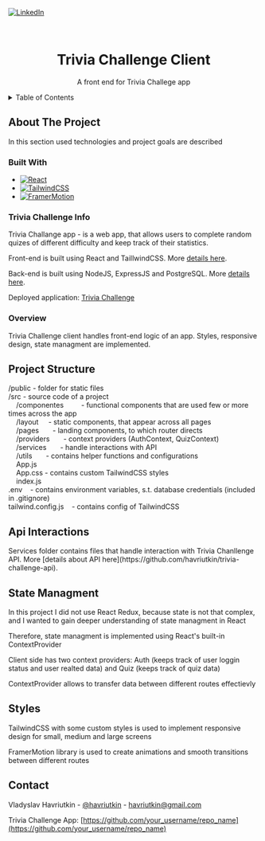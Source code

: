 <!-- PROJECT SHIELDS -->
[![LinkedIn][linkedin-shield]][linkedin-url]


<!-- PROJECT LOGO -->
<br />
<div align="center">
  <h1 align="center">Trivia Challenge Client</h1>
  <p align="center">
    A front end for Trivia Challege app
  </p>
</div>


<!-- TABLE OF CONTENTS -->
<details>
  <summary>Table of Contents</summary>
  <ol>
    <li>
      <a href="#about-the-project">About The Project</a>
      <ul>
        <li><a href="#built-with">Built With</a></li>
        <li><a href="#trivia-challnege-info">About Trivia Challenge App</a></li>
        <li><a href="#overview">Short Overview</a></li>
      </ul>
    </li>
    <li> <a href="#project-structure">Project Structure</a> </li>
    <li><a href="#api-interactions">API Interaction</a></li>
    <li><a href="#state-managment">State Managment</a></li>
    <li><a href="#stlyes">Styles</a></li>
    <li><a href="#contact">Contact</a></li>
  </ol>
</details>


<!-- ABOUT THE PROJECT -->
## About The Project

In this section used technologies and project goals are described

### Built With

* [![React][React.js]][React-url]
* [![TailwindCSS][TailwindCSS]][TailwindCSS-url]
* [![FramerMotion][FramerMotion]][FramerMotion-url]

### Trivia Challenge Info
<p>Trivia Challange app - is a web app, that allows users to complete random quizes of different difficulty and keep track of their statistics.</p>
</p>Front-end is built using React and TaillwindCSS. More <a href="https://github.com/havriutkin/trivia-challenge-client">details here</a>.</p>
<p>Back-end is built using NodeJS, ExpressJS and PostgreSQL. More <a href="https://github.com/havriutkin/trivia-challenge-api">details here</a>.</p>
<p>Deployed application: <a href="https://trivia-challenge.havriutkin.com">Trivia Challenge</a></p>

### Overview
<p>Trivia Challenge client handles front-end logic of an app. Styles, responsive design, state managment are implemented.</p>

<!-- Project Structure -->
## Project Structure
<p>
  /public      - folder for static files <br/>
  /src         - source code of a project <br/>
  &nbsp;&nbsp;&nbsp;&nbsp;/componentes
    &nbsp;&nbsp;&nbsp;&nbsp;&nbsp;&nbsp;&nbsp;&nbsp;- functional components that are used few or more times across the app<br/>
  &nbsp;&nbsp;&nbsp;&nbsp;/layout
    &nbsp;&nbsp;&nbsp;&nbsp;- static components, that appear across all pages <br/>
  &nbsp;&nbsp;&nbsp;&nbsp;/pages
    &nbsp;&nbsp;&nbsp;&nbsp;&nbsp;&nbsp;- landing components, to which router directs <br/>
  &nbsp;&nbsp;&nbsp;&nbsp;/providers
    &nbsp;&nbsp;&nbsp;&nbsp;&nbsp;&nbsp;- context providers (AuthContext, QuizContext)  <br/>
  &nbsp;&nbsp;&nbsp;&nbsp;/services
    &nbsp;&nbsp;&nbsp;&nbsp;&nbsp;&nbsp;- handle interactions with API <br/>
  &nbsp;&nbsp;&nbsp;&nbsp;/utils
    &nbsp;&nbsp;&nbsp;&nbsp;&nbsp;&nbsp;- contains helper functions and configurations  <br/>
  &nbsp;&nbsp;&nbsp;&nbsp;App.js  <br/>
  &nbsp;&nbsp;&nbsp;&nbsp;App.css  - contains custom TailwindCSS styles <br/>
  &nbsp;&nbsp;&nbsp;&nbsp;index.js  <br/>
  .env         &nbsp;&nbsp;&nbsp;- contains environment variables, s.t. database credentials (included in .gitignore)  <br/>
  tailwind.config.js     &nbsp;&nbsp;&nbsp;- contains config of TailwindCSS <br/>
</p>


<!-- Api Interactions -->
## Api Interactions
<p>Services folder contains files that handle interaction with Trivia Chanllenge API. More [details about API here](https://github.com/havriutkin/trivia-challenge-api).</p>

<!-- State Managment -->
## State Managment
<p>In this project I did not use React Redux, because state is not that complex, and I wanted to gain deeper understanding of state managment in React</p>
<p>Therefore, state managment is implemented using React's built-in ContextProvider</p>
<p>Client side has two context providers: Auth (keeps track of user loggin status and user realted data) and Quiz (keeps track of quiz data)</p>
<p>ContextProvider allows to transfer data between different routes effectievly</p>


<!-- Styles -->
## Styles
<p>TailwindCSS with some custom styles is used to implement responsive design for small, medium and large screens</p>
<p>FramerMotion library is used to create animations and smooth transitions between different routes</p>

## Contact
Vladyslav Havriutkin - [@havriutkin](https://github.com/havriutkin) - havriutkin@gmail.com

Trivia Challenge App: [https://github.com/your_username/repo_name](https://github.com/your_username/repo_name)


<!-- MARKDOWN LINKS & IMAGES -->
[linkedin-shield]: https://img.shields.io/badge/-LinkedIn-black.svg?style=for-the-badge&logo=linkedin&colorB=555
[linkedin-url]: https://linkedin.com/in/othneildrew

[React.js]: https://img.shields.io/badge/React.js-000000?style=for-the-badge&logo=react&logoColor=white
[React-url]: https://react.dev

[TailwindCSS]: https://img.shields.io/badge/TailwindCSS-000000?style=for-the-badge&logo=tailwindcss&logoColor=white
[TailwindCSS-url]: https://tailwindcss.com 

[FramerMotion]: https://img.shields.io/badge/FramerMotion-000000?style=for-the-badge&logo=framer&logoColor=white
[FramerMotion-url]: https://www.framer.com/motion/
